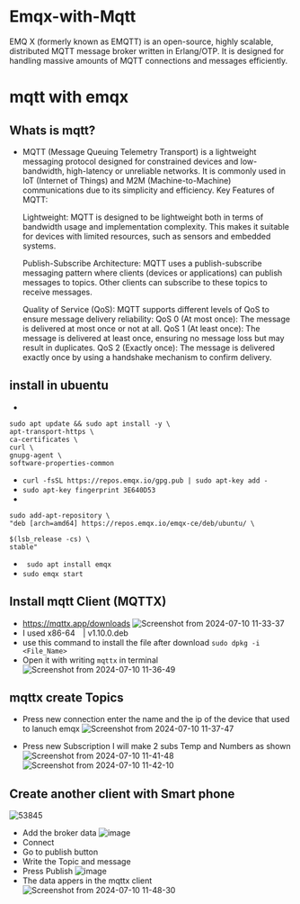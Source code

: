 # Emqx-with-Mqtt
EMQ X (formerly known as EMQTT) is an open-source, highly scalable, distributed MQTT message broker written in Erlang/OTP. It is designed for handling massive amounts of MQTT connections and messages efficiently.
# mqtt with emqx
## Whats is mqtt?
 - MQTT (Message Queuing Telemetry Transport) is a lightweight messaging protocol designed for constrained devices and low-bandwidth, high-latency or unreliable networks. It is commonly used in IoT (Internet of Things) and M2M (Machine-to-Machine) communications due to its simplicity and efficiency.
Key Features of MQTT:

    Lightweight: MQTT is designed to be lightweight both in terms of bandwidth usage and implementation complexity. This makes it suitable for devices with limited resources, such as sensors and embedded systems.

    Publish-Subscribe Architecture: MQTT uses a publish-subscribe messaging pattern where clients (devices or applications) can publish messages to topics. Other clients can subscribe to these topics to receive messages.

    Quality of Service (QoS): MQTT supports different levels of QoS to ensure message delivery reliability:
        QoS 0 (At most once): The message is delivered at most once or not at all.
        QoS 1 (At least once): The message is delivered at least once, ensuring no message loss but may result in duplicates.
        QoS 2 (Exactly once): The message is delivered exactly once by using a handshake mechanism to confirm delivery.
        
        
## install in ubuentu
 -
 ```
 sudo apt update && sudo apt install -y \
apt-transport-https \
ca-certificates \
curl \
gnupg-agent \
software-properties-common
```
 - ```curl -fsSL https://repos.emqx.io/gpg.pub | sudo apt-key add -```
 - ```sudo apt-key fingerprint 3E640D53```
 -
```
sudo add-apt-repository \
"deb [arch=amd64] https://repos.emqx.io/emqx-ce/deb/ubuntu/ \

$(lsb_release -cs) \
stable"
```
 - ``` sudo apt install emqx```
 - ```sudo emqx start```
  
## Install mqtt Client (MQTTX)
  - https://mqttx.app/downloads 
    ![Screenshot from 2024-07-10 11-33-37](https://github.com/Rabie45/Emqx-with-Mqtt/assets/76526170/1fe3d6a0-279f-4707-a145-201379294abe)
  - I used x86-64 | v1.10.0.deb
  - use this command to install the file after download ``` sudo dpkg -i <File_Name> ```
  - Open it with writing ```mqttx``` in terminal
![Screenshot from 2024-07-10 11-36-49](https://github.com/Rabie45/Emqx-with-Mqtt/assets/76526170/fe1c3e70-aebc-44a8-a6c5-fcb10f9d82c1)
    

## mqttx create Topics
 - Press new connection enter the name and the ip of the device that used to lanuch emqx
   ![Screenshot from 2024-07-10 11-37-47](https://github.com/Rabie45/Emqx-with-Mqtt/assets/76526170/61422b07-5767-4424-a6f9-3ca7c05f60dc)

 - Press new Subscription I will make 2 subs Temp  and Numbers as shown
   ![Screenshot from 2024-07-10 11-41-48](https://github.com/Rabie45/Emqx-with-Mqtt/assets/76526170/32dd33b9-df80-42d2-b57b-f7cbe0e6b109)
   ![Screenshot from 2024-07-10 11-42-10](https://github.com/Rabie45/Emqx-with-Mqtt/assets/76526170/3510b956-149a-4ae3-8a97-0af957bbe51b)
  

 
## Create another client with Smart phone 
![53845](https://github.com/Rabie45/Emqx-with-Mqtt/assets/76526170/8a9b56dd-a8d7-4058-973c-91731b7e5a26)
 - Add the broker data
![image](https://github.com/Rabie45/Emqx-with-Mqtt/assets/76526170/658e60c5-0ec2-4163-9724-ff2313d31ac7)
 - Connect
 - Go to publish button
 - Write the Topic and message 
 - Press Publish
   ![image](https://github.com/Rabie45/Emqx-with-Mqtt/assets/76526170/e69d6177-1d39-48c1-920c-c7368476c9de)
 - The data appers in the mqttx client
    ![Screenshot from 2024-07-10 11-48-30](https://github.com/Rabie45/Emqx-with-Mqtt/assets/76526170/c6cff5df-449e-4c05-ab0b-794da5327540)



